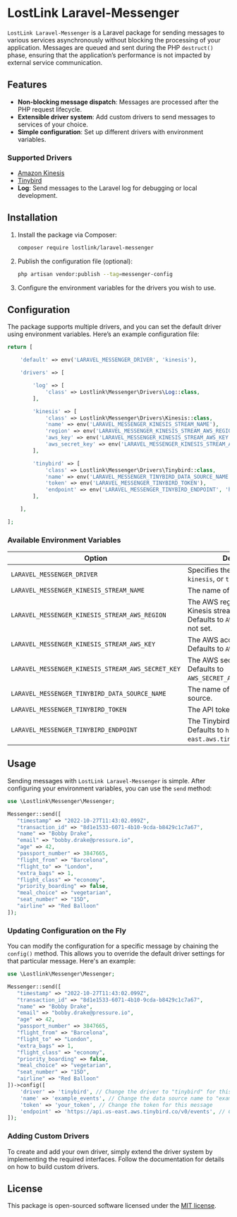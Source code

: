 # LostLink Laravel-Messenger

`LostLink Laravel-Messenger` is a Laravel package for sending messages to various services asynchronously without blocking the processing of your application. Messages are queued and sent during the PHP `destruct()` phase, ensuring that the application’s performance is not impacted by external service communication.

## Features

- **Non-blocking message dispatch**: Messages are processed after the PHP request lifecycle.
- **Extensible driver system**: Add custom drivers to send messages to services of your choice.
- **Simple configuration**: Set up different drivers with environment variables.

### Supported Drivers

- [Amazon Kinesis](https://aws.amazon.com/kinesis/)
- [Tinybird](https://www.tinybird.co/)
- **Log**: Send messages to the Laravel log for debugging or local development.

## Installation

1. Install the package via Composer:

   ```bash
   composer require lostlink/laravel-messenger
   ```

2. Publish the configuration file (optional):

   ```bash
   php artisan vendor:publish --tag=messenger-config
   ```

3. Configure the environment variables for the drivers you wish to use.

## Configuration

The package supports multiple drivers, and you can set the default driver using environment variables. Here’s an example configuration file:

```php
return [

    'default' => env('LARAVEL_MESSENGER_DRIVER', 'kinesis'),

    'drivers' => [

        'log' => [
            'class' => Lostlink\Messenger\Drivers\Log::class,
        ],

        'kinesis' => [
            'class' => Lostlink\Messenger\Drivers\Kinesis::class,
            'name' => env('LARAVEL_MESSENGER_KINESIS_STREAM_NAME'),
            'region' => env('LARAVEL_MESSENGER_KINESIS_STREAM_AWS_REGION', env('AWS_DEFAULT_REGION')),
            'aws_key' => env('LARAVEL_MESSENGER_KINESIS_STREAM_AWS_KEY', env('AWS_ACCESS_KEY_ID')),
            'aws_secret_key' => env('LARAVEL_MESSENGER_KINESIS_STREAM_AWS_SECRET_KEY', env('AWS_SECRET_ACCESS_KEY')),
        ],

        'tinybird' => [
            'class' => Lostlink\Messenger\Drivers\Tinybird::class,
            'name' => env('LARAVEL_MESSENGER_TINYBIRD_DATA_SOURCE_NAME'),
            'token' => env('LARAVEL_MESSENGER_TINYBIRD_TOKEN'),
            'endpoint' => env('LARAVEL_MESSENGER_TINYBIRD_ENDPOINT', 'https://api.us-east.aws.tinybird.co/v0/events'),
        ],

    ],

];
```

### Available Environment Variables

| Option | Description |
|--------|-------------|
| `LARAVEL_MESSENGER_DRIVER` | Specifies the driver to use (`log`, `kinesis`, or `tinybird`). |
| `LARAVEL_MESSENGER_KINESIS_STREAM_NAME` | The name of the Kinesis stream. |
| `LARAVEL_MESSENGER_KINESIS_STREAM_AWS_REGION` | The AWS region where the Kinesis stream is located. Defaults to `AWS_DEFAULT_REGION` if not set. |
| `LARAVEL_MESSENGER_KINESIS_STREAM_AWS_KEY` | The AWS access key for Kinesis. Defaults to `AWS_ACCESS_KEY_ID`. |
| `LARAVEL_MESSENGER_KINESIS_STREAM_AWS_SECRET_KEY` | The AWS secret key for Kinesis. Defaults to `AWS_SECRET_ACCESS_KEY`. |
| `LARAVEL_MESSENGER_TINYBIRD_DATA_SOURCE_NAME` | The name of the Tinybird data source. |
| `LARAVEL_MESSENGER_TINYBIRD_TOKEN` | The API token for Tinybird. |
| `LARAVEL_MESSENGER_TINYBIRD_ENDPOINT` | The Tinybird API endpoint. Defaults to `https://api.us-east.aws.tinybird.co/v0/events`. |

## Usage

Sending messages with `LostLink Laravel-Messenger` is simple. After configuring your environment variables, you can use the `send` method:

```php
use \Lostlink\Messenger\Messenger;

Messenger::send([
   "timestamp" => "2022-10-27T11:43:02.099Z", 
   "transaction_id" => "8d1e1533-6071-4b10-9cda-b8429c1c7a67", 
   "name" => "Bobby Drake", 
   "email" => "bobby.drake@pressure.io", 
   "age" => 42, 
   "passport_number" => 3847665, 
   "flight_from" => "Barcelona", 
   "flight_to" => "London", 
   "extra_bags" => 1, 
   "flight_class" => "economy", 
   "priority_boarding" => false, 
   "meal_choice" => "vegetarian", 
   "seat_number" => "15D", 
   "airline" => "Red Balloon" 
]);
```

### Updating Configuration on the Fly

You can modify the configuration for a specific message by chaining the `config()` method. This allows you to override the default driver settings for that particular message. Here's an example:

```php
use \Lostlink\Messenger\Messenger;

Messenger::send([
   "timestamp" => "2022-10-27T11:43:02.099Z", 
   "transaction_id" => "8d1e1533-6071-4b10-9cda-b8429c1c7a67", 
   "name" => "Bobby Drake", 
   "email" => "bobby.drake@pressure.io", 
   "age" => 42, 
   "passport_number" => 3847665, 
   "flight_from" => "Barcelona", 
   "flight_to" => "London", 
   "extra_bags" => 1, 
   "flight_class" => "economy", 
   "priority_boarding" => false, 
   "meal_choice" => "vegetarian", 
   "seat_number" => "15D", 
   "airline" => "Red Balloon" 
])->config([
    'driver' => 'tinybird', // Change the driver to "tinybird" for this message
    'name' => 'example_events', // Change the data source name to "example_events" for this message
    'token' => 'your_token', // Change the token for this message
    'endpoint' => 'https://api.us-east.aws.tinybird.co/v0/events', // Change the endpoint for this message
]);
```

### Adding Custom Drivers

To create and add your own driver, simply extend the driver system by implementing the required interfaces. Follow the documentation for details on how to build custom drivers.

## License

This package is open-sourced software licensed under the [MIT license](LICENSE).
